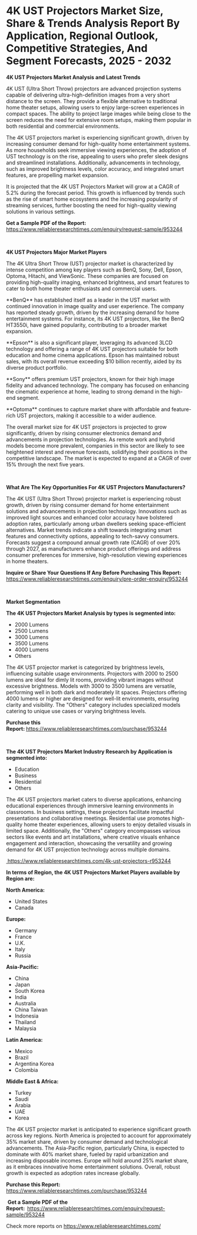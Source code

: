 <p><h1>4K UST Projectors Market Size, Share & Trends Analysis Report By Application, Regional Outlook, Competitive Strategies, And Segment Forecasts, 2025 - 2032</h1></p><p><strong>4K UST Projectors Market Analysis and Latest Trends</strong></p>
<p><p>4K UST (Ultra Short Throw) projectors are advanced projection systems capable of delivering ultra-high-definition images from a very short distance to the screen. They provide a flexible alternative to traditional home theater setups, allowing users to enjoy large-screen experiences in compact spaces. The ability to project large images while being close to the screen reduces the need for extensive room setups, making them popular in both residential and commercial environments.</p><p>The 4K UST projectors market is experiencing significant growth, driven by increasing consumer demand for high-quality home entertainment systems. As more households seek immersive viewing experiences, the adoption of UST technology is on the rise, appealing to users who prefer sleek designs and streamlined installations. Additionally, advancements in technology, such as improved brightness levels, color accuracy, and integrated smart features, are propelling market expansion.</p><p>It is projected that the 4K UST Projectors Market will grow at a CAGR of 5.2% during the forecast period. This growth is influenced by trends such as the rise of smart home ecosystems and the increasing popularity of streaming services, further boosting the need for high-quality viewing solutions in various settings.</p></p>
<p><strong>Get a Sample PDF of the Report:&nbsp;</strong> <a href="https://www.reliableresearchtimes.com/enquiry/request-sample/953244?utm_campaign=2389&utm_medium=2&utm_source=Github&utm_content=ia&utm_term=08022025&utm_id=4k-ust-projectors">https://www.reliableresearchtimes.com/enquiry/request-sample/953244</a></p>
<p>&nbsp;</p>
<p><strong>4K UST Projectors Major Market Players</strong></p>
<p><p>The 4K Ultra Short Throw (UST) projector market is characterized by intense competition among key players such as BenQ, Sony, Dell, Epson, Optoma, Hitachi, and ViewSonic. These companies are focused on providing high-quality imaging, enhanced brightness, and smart features to cater to both home theater enthusiasts and commercial users.</p><p>**BenQ** has established itself as a leader in the UST market with continued innovation in image quality and user experience. The company has reported steady growth, driven by the increasing demand for home entertainment systems. For instance, its 4K UST projectors, like the BenQ HT3550i, have gained popularity, contributing to a broader market expansion. </p><p>**Epson** is also a significant player, leveraging its advanced 3LCD technology and offering a range of 4K UST projectors suitable for both education and home cinema applications. Epson has maintained robust sales, with its overall revenue exceeding $10 billion recently, aided by its diverse product portfolio.</p><p>**Sony** offers premium UST projectors, known for their high image fidelity and advanced technology. The company has focused on enhancing the cinematic experience at home, leading to strong demand in the high-end segment. </p><p>**Optoma** continues to capture market share with affordable and feature-rich UST projectors, making it accessible to a wider audience. </p><p>The overall market size for 4K UST projectors is projected to grow significantly, driven by rising consumer electronics demand and advancements in projection technologies. As remote work and hybrid models become more prevalent, companies in this sector are likely to see heightened interest and revenue forecasts, solidifying their positions in the competitive landscape. The market is expected to expand at a CAGR of over 15% through the next five years.</p></p>
<p>&nbsp;</p>
<p><strong>What Are The Key Opportunities For 4K UST Projectors Manufacturers?</strong></p>
<p><p>The 4K UST (Ultra Short Throw) projector market is experiencing robust growth, driven by rising consumer demand for home entertainment solutions and advancements in projection technology. Innovations such as improved light sources and enhanced color accuracy have bolstered adoption rates, particularly among urban dwellers seeking space-efficient alternatives. Market trends indicate a shift towards integrating smart features and connectivity options, appealing to tech-savvy consumers. Forecasts suggest a compound annual growth rate (CAGR) of over 20% through 2027, as manufacturers enhance product offerings and address consumer preferences for immersive, high-resolution viewing experiences in home theaters.</p></p>
<p><strong>Inquire or Share Your Questions If Any Before Purchasing This Report:</strong> <a href="https://www.reliableresearchtimes.com/enquiry/pre-order-enquiry/953244?utm_campaign=2389&utm_medium=2&utm_source=Github&utm_content=ia&utm_term=08022025&utm_id=4k-ust-projectors">https://www.reliableresearchtimes.com/enquiry/pre-order-enquiry/953244</a></p>
<p>&nbsp;</p>
<p><strong>Market Segmentation</strong></p>
<p><strong>The 4K UST Projectors Market Analysis by types is segmented into:</strong></p>
<p><ul><li>2000 Lumens</li><li>2500 Lumens</li><li>3000 Lumens</li><li>3500 Lumens</li><li>4000 Lumens</li><li>Others</li></ul></p>
<p><p>The 4K UST projector market is categorized by brightness levels, influencing suitable usage environments. Projectors with 2000 to 2500 lumens are ideal for dimly lit rooms, providing vibrant images without excessive brightness. Models with 3000 to 3500 lumens are versatile, performing well in both dark and moderately lit spaces. Projectors offering 4000 lumens or higher are designed for well-lit environments, ensuring clarity and visibility. The "Others" category includes specialized models catering to unique use cases or varying brightness levels.</p></p>
<p><strong>Purchase this Report:&nbsp;</strong><a href="https://www.reliableresearchtimes.com/purchase/953244?utm_campaign=2389&utm_medium=2&utm_source=Github&utm_content=ia&utm_term=08022025&utm_id=4k-ust-projectors">https://www.reliableresearchtimes.com/purchase/953244</a></p>
<p>&nbsp;</p>
<p><strong>The 4K UST Projectors Market Industry Research by Application is segmented into:</strong></p>
<p><ul><li>Education</li><li>Business</li><li>Residential</li><li>Others</li></ul></p>
<p><p>The 4K UST projectors market caters to diverse applications, enhancing educational experiences through immersive learning environments in classrooms. In business settings, these projectors facilitate impactful presentations and collaborative meetings. Residential use promotes high-quality home theater experiences, allowing users to enjoy detailed visuals in limited space. Additionally, the "Others" category encompasses various sectors like events and art installations, where creative visuals enhance engagement and interaction, showcasing the versatility and growing demand for 4K UST projection technology across multiple domains.</p></p>
<p><a href="https://www.reliableresearchtimes.com/4k-ust-projectors-r953244?utm_campaign=2389&utm_medium=2&utm_source=Github&utm_content=ia&utm_term=08022025&utm_id=4k-ust-projectors">&nbsp;https://www.reliableresearchtimes.com/4k-ust-projectors-r953244</a></p>
<p><strong>In terms of Region, the 4K UST Projectors Market Players available by Region are:</strong></p>
<p>
    <p> <strong> North America: </strong>
        <ul>
            <li>United States</li>
            <li>Canada</li>
        </ul>
        </p> 
    <p> <strong> Europe: </strong>
        <ul>
            <li>Germany</li>
            <li>France</li>
            <li>U.K.</li>
            <li>Italy</li>
            <li>Russia</li>
        </ul>
        </p> 
    <p> <strong> Asia-Pacific: </strong>
        <ul>
            <li>China</li>
            <li>Japan</li>
            <li>South Korea</li>
            <li>India</li>
            <li>Australia</li>
            <li>China Taiwan</li>
            <li>Indonesia</li>
            <li>Thailand</li>
            <li>Malaysia</li>
        </ul>
        </p> 
    <p> <strong> Latin America: </strong>
        <ul>
            <li>Mexico</li>
            <li>Brazil</li>
            <li>Argentina Korea</li>
            <li>Colombia</li>
        </ul>
        </p> 
    <p> <strong> Middle East & Africa: </strong>
        <ul>
            <li>Turkey</li>
            <li>Saudi</li>
            <li>Arabia</li>
            <li>UAE</li>
            <li>Korea</li>
        </ul>
    </p>
    </p>
<p><p>The 4K UST projector market is anticipated to experience significant growth across key regions. North America is projected to account for approximately 35% market share, driven by consumer demand and technological advancements. The Asia-Pacific region, particularly China, is expected to dominate with 40% market share, fueled by rapid urbanization and increasing disposable incomes. Europe will hold around 25% market share, as it embraces innovative home entertainment solutions. Overall, robust growth is expected as adoption rates increase globally.</p></p>
<p><strong>Purchase this Report: </strong><a href="https://www.reliableresearchtimes.com/purchase/953244?utm_campaign=2389&utm_medium=2&utm_source=Github&utm_content=ia&utm_term=08022025&utm_id=4k-ust-projectors">https://www.reliableresearchtimes.com/purchase/953244</a></p>
<p>&nbsp;<strong>Get a Sample PDF of the Report:&nbsp;&nbsp;</strong><a href="https://www.reliableresearchtimes.com/enquiry/request-sample/953244?utm_campaign=2389&utm_medium=2&utm_source=Github&utm_content=ia&utm_term=08022025&utm_id=4k-ust-projectors">https://www.reliableresearchtimes.com/enquiry/request-sample/953244</a></p>
<p><strong></strong></p>
<p>Check more reports on <a href="https://www.reliableresearchtimes.com/?utm_campaign=2389&utm_medium=2&utm_source=Github&utm_content=ia&utm_term=08022025&utm_id=4k-ust-projectors">https://www.reliableresearchtimes.com/</a></p>